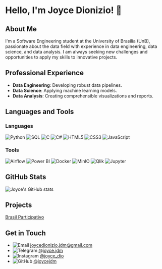 # Hello, I'm Joyce Dionizio! 👋

## About Me
I'm a Software Engineering student at the University of Brasília (UnB), passionate about the data field with experience in data engineering, data science, and data analysis. I am always seeking new challenges and opportunities to apply my skills to innovative projects.

## Professional Experience
- **Data Engineering**: Developing robust data pipelines.
- **Data Science**: Applying machine learning models.
- **Data Analysis**: Creating comprehensible visualizations and reports.

## Languages and Tools
### Languages
![Python](https://img.shields.io/badge/-Python-3776AB?style=flat-square&logo=Python&logoColor=white)
![SQL](https://img.shields.io/badge/-SQL-4479A1?style=flat-square&logo=MySQL&logoColor=white)
![C](https://img.shields.io/badge/-C-A8B9CC?style=flat-square&logo=C&logoColor=white)
![C#](https://img.shields.io/badge/-C%23-239120?style=flat-square&logo=Csharp&logoColor=white)
![HTML5](https://img.shields.io/badge/-HTML5-E34F26?style=flat-square&logo=HTML5&logoColor=white)
![CSS3](https://img.shields.io/badge/-CSS3-1572B6?style=flat-square&logo=CSS3&logoColor=white)
![JavaScript](https://img.shields.io/badge/-JavaScript-F7DF1E?style=flat-square&logo=JavaScript&logoColor=black)

### Tools
![Airflow](https://img.shields.io/badge/-Airflow-017CEE?style=flat-square&logo=ApacheAirflow&logoColor=white)
![Power BI](https://img.shields.io/badge/-PowerBI-F2C811?style=flat-square&logo=PowerBI&logoColor=black)
![Docker](https://img.shields.io/badge/-Docker-2496ED?style=flat-square&logo=Docker&logoColor=white)
![MinIO](https://img.shields.io/badge/-MinIO-F68D1E?style=flat-square&logo=MinIO&logoColor=white)
![Qlik](https://img.shields.io/badge/-Qlik-FFAA00?style=flat-square&logo=Qlik&logoColor=black)
![Jupyter](https://img.shields.io/badge/-JupyterNotebook-F37626?style=flat-square&logo=Jupyter&logoColor=white)

## GitHub Stats
![Joyce's GitHub stats](https://github-readme-stats.vercel.app/api?username=joycejdm&show_icons=true&theme=radical)

## Projects
[Brasil Participativo](https://gitlab.com/lappis-unb/decidimbr/decidim-govbr)

## Get in Touch
- ![Email](https://img.shields.io/badge/-Email-D14836?style=flat-square&logo=Gmail&logoColor=white) joycedionizio.jdm@gmail.com
- ![Telegram](https://img.shields.io/badge/-Telegram-2CA5E0?style=flat-square&logo=Telegram&logoColor=white) [@joyce.jdm](https://t.me/joyce.jdm)
- ![Instagram](https://img.shields.io/badge/-Instagram-E4405F?style=flat-square&logo=Instagram&logoColor=white) [@joyce_dio](https://www.instagram.com/joyce_dio/)
- ![GitHub](https://img.shields.io/badge/-GitHub-181717?style=flat-square&logo=GitHub&logoColor=white) [@joycejdm](https://github.com/joycejdm)

